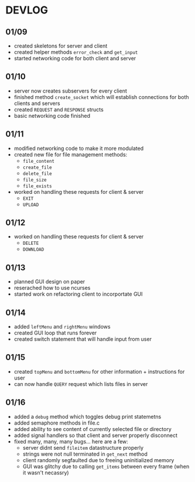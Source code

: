 # DEVLOG

## 01/09
- created skeletons for server and client
- created helper methods `error_check` and `get_input`
- started networking code for both client and server

## 01/10
- server now creates subservers for every client
- finished method `create_socket` which will establish connections for both clients and servers
- created `REQUEST` and `RESPONSE` structs
- basic networking code finished

## 01/11
- modified networking code to make it more modulated
- created new file for file management methods:
	- `file_content`
	- `create_file`	
	- `delete_file`
	- `file_size`
	- `file_exists`
- worked on handling these requests for client & server
	- `EXIT`
	- `UPLOAD`

## 01/12
- worked on handling these requests for client & server
	- `DELETE`
	- `DOWNLOAD`

## 01/13
- planned GUI design on paper
- reserached how to use ncurses
- started work on refactoring client to incorportate GUI

## 01/14
- added `leftMenu` and `rightMenu` windows
- created GUI loop that runs forever
- created switch statement that will handle input from user

## 01/15
- created `topMenu` and `bottomMenu` for other information + instructions for user
- can now handle `QUERY` request which lists files in server

## 01/16
- added a `debug` method which toggles debug print statemetns
- added semaphore methods in file.c
- added ability to see content of currently selected file or directory
- added signal handlers so that client and server properly disconnect
- fixed many, many, many bugs... here are a few:
	- server didnt send `fileitem` datastructure properly
	- strings were not null terminated in `get_next` method
	- client randomly segfaulted due to freeing uninitialized memory
	- GUI was glitchy due to calling `get_items` between every frame (when it wasn't necassry)